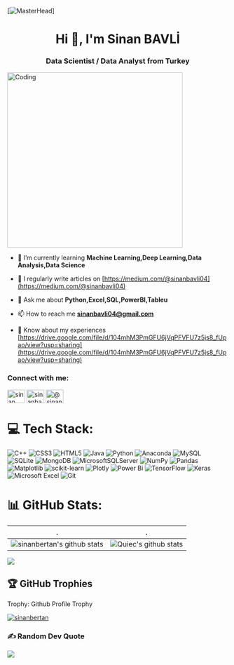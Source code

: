 [![MasterHead](https://media.licdn.com/dms/image/C4D12AQESj72-s5gEKg/article-cover_image-shrink_600_2000/0/1626753867110?e=2147483647&v=beta&t=Kf7YAuwZtyCGYLNch-Mgc5eOC-7h7uL_dnBAIgsAFRQ)]
<h1 align="center">Hi 👋, I'm Sinan BAVLİ</h1>
<h3 align="center">Data Scientist / Data Analyst from Turkey</h3>
<img align="center" alt="Coding" width="400" src="https://camo.githubusercontent.com/5ddf73ad3a205111cf8c686f687fc216c2946a75005718c8da5b837ad9de78c9/68747470733a2f2f7468756d62732e6766796361742e636f6d2f4576696c4e657874446576696c666973682d736d616c6c2e676966">

- 🌱 I’m currently learning **Machine Learning,Deep Learning,Data Analysis,Data Science**

- 📝 I regularly write articles on [https://medium.com/@sinanbavli04](https://medium.com/@sinanbavli04)

- 💬 Ask me about **Python,Excel,SQL,PowerBI,Tableu**

- 📫 How to reach me **sinanbavli04@gmail.com**

- 📄 Know about my experiences [https://drive.google.com/file/d/104mhM3PmGFU6jVqPFVFU7z5js8_fUpao/view?usp=sharing](https://drive.google.com/file/d/104mhM3PmGFU6jVqPFVFU7z5js8_fUpao/view?usp=sharing)

<h3 align="left">Connect with me:</h3>
<p align="left">
<a href="https://linkedin.com/in/sinan bavli" target="blank"><img align="center" src="https://raw.githubusercontent.com/rahuldkjain/github-profile-readme-generator/master/src/images/icons/Social/linked-in-alt.svg" alt="sinan bavli" height="30" width="40" /></a>
<a href="https://kaggle.com/sinanbavli04" target="blank"><img align="center" src="https://raw.githubusercontent.com/rahuldkjain/github-profile-readme-generator/master/src/images/icons/Social/kaggle.svg" alt="sinanbavli04" height="30" width="40" /></a>
<a href="https://medium.com/@sinanbavli04" target="blank"><img align="center" src="https://raw.githubusercontent.com/rahuldkjain/github-profile-readme-generator/master/src/images/icons/Social/medium.svg" alt="@sinanbavli04" height="30" width="40" /></a>
</p>

# 💻 Tech Stack:   


![C++](https://img.shields.io/badge/c++-%2300599C.svg?style=for-the-badge&logo=c%2B%2B&logoColor=white) ![CSS3](https://img.shields.io/badge/css3-%231572B6.svg?style=for-the-badge&logo=css3&logoColor=white) ![HTML5](https://img.shields.io/badge/html5-%23E34F26.svg?style=for-the-badge&logo=html5&logoColor=white) ![Java](https://img.shields.io/badge/java-%23ED8B00.svg?style=for-the-badge&logo=java&logoColor=white) ![Python](https://img.shields.io/badge/python-3670A0?style=for-the-badge&logo=python&logoColor=ffdd54) ![Anaconda](https://img.shields.io/badge/Anaconda-%2344A833.svg?style=for-the-badge&logo=anaconda&logoColor=white) ![MySQL](https://img.shields.io/badge/mysql-%2300f.svg?style=for-the-badge&logo=mysql&logoColor=white) ![SQLite](https://img.shields.io/badge/sqlite-%2307405e.svg?style=for-the-badge&logo=sqlite&logoColor=white) ![MongoDB](https://img.shields.io/badge/MongoDB-%234ea94b.svg?style=for-the-badge&logo=mongodb&logoColor=white) ![MicrosoftSQLServer](https://img.shields.io/badge/Microsoft%20SQL%20Sever-CC2927?style=for-the-badge&logo=microsoft%20sql%20server&logoColor=white) ![NumPy](https://img.shields.io/badge/numpy-%23013243.svg?style=for-the-badge&logo=numpy&logoColor=white) ![Pandas](https://img.shields.io/badge/pandas-%23150458.svg?style=for-the-badge&logo=pandas&logoColor=white) ![Matplotlib](https://img.shields.io/badge/Matplotlib-%23ffffff.svg?style=for-the-badge&logo=Matplotlib&logoColor=black) ![scikit-learn](https://img.shields.io/badge/scikit--learn-%23F7931E.svg?style=for-the-badge&logo=scikit-learn&logoColor=white) ![Plotly](https://img.shields.io/badge/Plotly-%233F4F75.svg?style=for-the-badge&logo=plotly&logoColor=white) ![Power Bi](https://img.shields.io/badge/power_bi-F2C811?style=for-the-badge&logo=powerbi&logoColor=black) ![TensorFlow](https://img.shields.io/badge/TensorFlow-%23FF6F00.svg?style=for-the-badge&logo=TensorFlow&logoColor=white) ![Keras](https://img.shields.io/badge/Keras-%23D00000.svg?style=for-the-badge&logo=Keras&logoColor=white) ![Microsoft Excel](https://img.shields.io/badge/Microsoft_Excel-217346?style=for-the-badge&logo=microsoft-excel&logoColor=white) ![Git](https://img.shields.io/badge/git-%23F05033.svg?style=for-the-badge&logo=git&logoColor=white)                                                                                                                                                                                                                                                                                                                                                                                                                                                                                                                                                                                                                                                                                                                                                                                                                                                                                                                                                                                                                                                                                                                                                                             
# 📊 GitHub Stats:


| .                                                                                                                                       | .                                                                                                                         |
|-----------------------------------------------------------------------------------------------------------------------------------------|---------------------------------------------------------------------------------------------------------------------------|
| ![sinanbertan's github stats](https://github-readme-stats.vercel.app/api?username=sinanbertan&show_icons=true&theme=radical&include_all_commits=true) | ![Quiec's github stats](https://github-readme-stats.vercel.app/api/top-langs/?username=sinanbertan&theme=radical&layout=compact) |

<img src="https://github-readme-streak-stats.herokuapp.com/?user=sinanbertan"></img>




## 🏆 GitHub Trophies
<div align="left">
<summary>Trophy: Github Profile Trophy</summary>
</div>

<p align="left"> 
<a href="https://github.com/ryo-ma/github-profile-trophy"><img src="https://github-profile-trophy.vercel.app/?username=sinanbertan" alt="sinanbertan" /></a>
</p>

### ✍️ Random Dev Quote
![](https://quotes-github-readme.vercel.app/api?type=horizontal&theme=radical)


